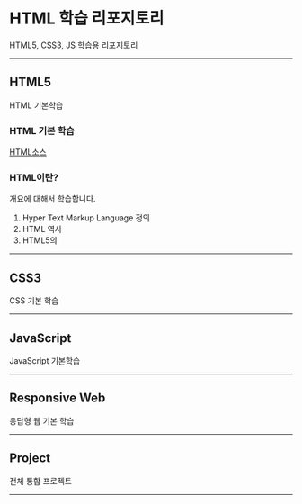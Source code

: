 # HTML 학습 리포지토리
HTML5, CSS3, JS 학습용 리포지토리

------------------

## HTML5
HTML 기본학습

### HTML 기본 학습
[HTML소스](https://github.com/ieyeppo/StudyHtml/blob/main/01_HTML/index.html)

### HTML이란?
개요에 대해서 학습합니다.
1. Hyper Text Markup Language 정의
2. HTML 역사
3. HTML5의 

--------------------------

## CSS3
CSS 기본 학습

------------------

## JavaScript
JavaScript 기본학습

------------------

## Responsive Web
응답형 웹 기본 학습

------------------

## Project
전체 통합 프로젝트

----------------

